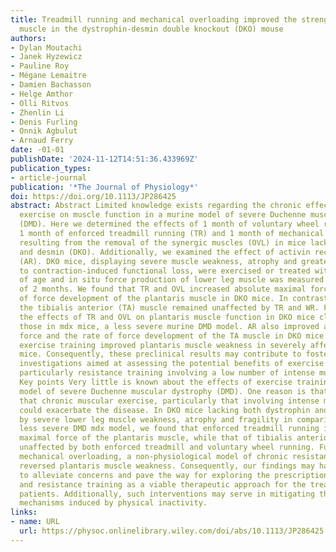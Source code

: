 ```yaml
---
title: Treadmill running and mechanical overloading improved the strength of the plantaris
  muscle in the dystrophin-desmin double knockout (DKO) mouse
authors:
- Dylan Moutachi
- Janek Hyzewicz
- Pauline Roy
- Mégane Lemaitre
- Damien Bachasson
- Helge Amthor
- Olli Ritvos
- Zhenlin Li
- Denis Furling
- Onnik Agbulut
- Arnaud Ferry
date: -01-01
publishDate: '2024-11-12T14:51:36.433969Z'
publication_types:
- article-journal
publication: '*The Journal of Physiology*'
doi: https://doi.org/10.1113/JP286425
abstract: Abstract Limited knowledge exists regarding the chronic effect of muscular
  exercise on muscle function in a murine model of severe Duchenne muscular dystrophy
  (DMD). Here we determined the effects of 1 month of voluntary wheel running (WR),
  1 month of enforced treadmill running (TR) and 1 month of mechanical overloading
  resulting from the removal of the synergic muscles (OVL) in mice lacking both dystrophin
  and desmin (DKO). Additionally, we examined the effect of activin receptor administration
  (AR). DKO mice, displaying severe muscle weakness, atrophy and greater susceptibility
  to contraction-induced functional loss, were exercised or treated with AR at 1 month
  of age and in situ force production of lower leg muscle was measured at the age
  of 2 months. We found that TR and OVL increased absolute maximal force and the rate
  of force development of the plantaris muscle in DKO mice. In contrast, those of
  the tibialis anterior (TA) muscle remained unaffected by TR and WR. Furthermore,
  the effects of TR and OVL on plantaris muscle function in DKO mice closely resembled
  those in mdx mice, a less severe murine DMD model. AR also improved absolute maximal
  force and the rate of force development of the TA muscle in DKO mice. In conclusion,
  exercise training improved plantaris muscle weakness in severely affected dystrophic
  mice. Consequently, these preclinical results may contribute to fostering further
  investigations aimed at assessing the potential benefits of exercise for DMD patients,
  particularly resistance training involving a low number of intense muscle contractions.
  Key points Very little is known about the effects of exercise training in a murine
  model of severe Duchenne muscular dystrophy (DMD). One reason is that it is feared
  that chronic muscular exercise, particularly that involving intense muscle contractions,
  could exacerbate the disease. In DKO mice lacking both dystrophin and desmin, characterized
  by severe lower leg muscle weakness, atrophy and fragility in comparison to the
  less severe DMD mdx model, we found that enforced treadmill running improved absolute
  maximal force of the plantaris muscle, while that of tibialis anterior muscle remained
  unaffected by both enforced treadmill and voluntary wheel running. Furthermore,
  mechanical overloading, a non-physiological model of chronic resistance exercise,
  reversed plantaris muscle weakness. Consequently, our findings may have the potential
  to alleviate concerns and pave the way for exploring the prescription of endurance
  and resistance training as a viable therapeutic approach for the treatment of dystrophic
  patients. Additionally, such interventions may serve in mitigating the pathophysiological
  mechanisms induced by physical inactivity.
links:
- name: URL
  url: https://physoc.onlinelibrary.wiley.com/doi/abs/10.1113/JP286425
---
```


